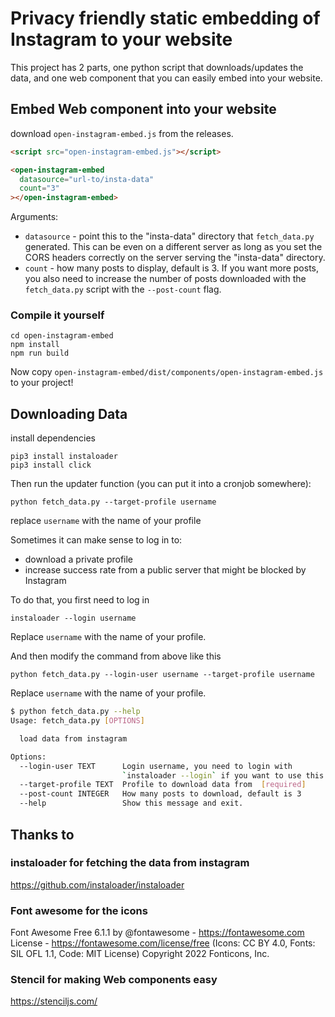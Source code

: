 # Privacy friendly static embedding of Instagram to your website

This project has 2 parts, one python script that downloads/updates the data, and one web component that you can easily embed into your website.

## Embed Web component into your website

download `open-instagram-embed.js` from the releases.

```html
<script src="open-instagram-embed.js"></script>

<open-instagram-embed
  datasource="url-to/insta-data"
  count="3"
></open-instagram-embed>
```

Arguments:

- `datasource` - point this to the "insta-data" directory that `fetch_data.py` generated. This can be even on a different server as long as you set the CORS headers correctly on the server serving the "insta-data" directory.
- `count` - how many posts to display, default is 3. If you want more posts, you also need to increase the number of posts downloaded with the `fetch_data.py` script with the `--post-count` flag.

### Compile it yourself

```
cd open-instagram-embed
npm install
npm run build
```

Now copy `open-instagram-embed/dist/components/open-instagram-embed.js` to your project!

## Downloading Data

install dependencies

```
pip3 install instaloader
pip3 install click
```

Then run the updater function (you can put it into a cronjob somewhere):

```
python fetch_data.py --target-profile username
```

replace `username` with the name of your profile

Sometimes it can make sense to log in to:

- download a private profile
- increase success rate from a public server that might be blocked by Instagram

To do that, you first need to log in

```
instaloader --login username
```

Replace `username` with the name of your profile.

And then modify the command from above like this

```
python fetch_data.py --login-user username --target-profile username
```

Replace `username` with the name of your profile.

```sh
$ python fetch_data.py --help
Usage: fetch_data.py [OPTIONS]

  load data from instagram

Options:
  --login-user TEXT      Login username, you need to login with
                         `instaloader --login` if you want to use this option
  --target-profile TEXT  Profile to download data from  [required]
  --post-count INTEGER   How many posts to download, default is 3
  --help                 Show this message and exit.
```

## Thanks to

### instaloader for fetching the data from instagram

https://github.com/instaloader/instaloader

### Font awesome for the icons

Font Awesome Free 6.1.1 by @fontawesome - https://fontawesome.com License -
https://fontawesome.com/license/free (Icons: CC BY 4.0, Fonts: SIL OFL 1.1, Code:
MIT License) Copyright 2022 Fonticons, Inc.

### Stencil for making Web components easy

https://stenciljs.com/
